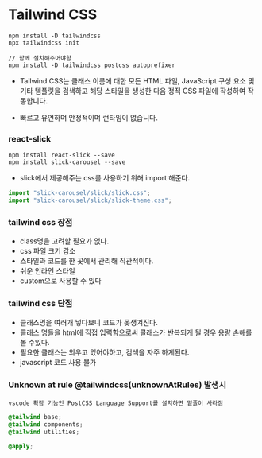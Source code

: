 # Tailwind CSS

    npm install -D tailwindcss
    npx tailwindcss init

    // 함께 설치해주어야함
    npm install -D tailwindcss postcss autoprefixer

- Tailwind CSS는 클래스 이름에 대한 모든 HTML 파일, JavaScript 구성 요소 및 기타 템플릿을 검색하고 해당 스타일을 생성한 다음 정적 CSS 파일에 작성하여 작동합니다.

- 빠르고 유연하며 안정적이며 런타임이 없습니다.

### react-slick

    npm install react-slick --save
    npm install slick-carousel --save

- slick에서 제공해주는 css를 사용하기 위해 import 해준다.

```js
import "slick-carousel/slick/slick.css";
import "slick-carousel/slick/slick-theme.css";
```

### tailwind css 장점

- class명을 고려할 필요가 없다.
- css 파일 크기 감소
- 스타일과 코드를 한 곳에서 관리해 직관적이다.
- 쉬운 인라인 스타일
- custom으로 사용할 수 있다

### tailwind css 단점

- 클래스명을 여러개 넣다보니 코드가 못생겨진다.
- 클래스 명들을 html에 직접 입력함으로써 클래스가 반복되게 될 경우 용량 손해를 볼 수있다.
- 필요한 클래스는 외우고 있어야하고, 검색을 자주 하게된다.
- javascript 코드 사용 불가

### Unknown at rule @tailwindcss(unknownAtRules) 발생시

    vscode 확장 기능인 PostCSS Language Support를 설치하면 밑줄이 사라짐

```css
@tailwind base;
@tailwind components;
@tailwind utilities;

@apply;
```
